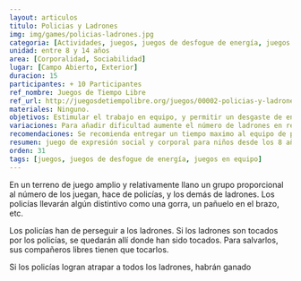 ```yaml
---
layout: articulos
titulo: Policias y Ladrones
img: img/games/policias-ladrones.jpg
categoria: [Actividades, juegos, juegos de desfogue de energía, juegos en equipo]
unidad: entre 8 y 14 años
area: [Corporalidad, Sociabilidad]
lugar: [Campo Abierto, Exterior]
duracion: 15
participantes: + 10 Participantes
ref_nombre: Juegos de Tiempo Libre
ref_url: http://juegosdetiempolibre.org/juegos/00002-policias-y-ladrones/
materiales: Ninguno.
objetivos: Estimular el trabajo en equipo, y permitir un desgaste de energias.
variaciones: Para añadir dificultad aumente el número de ladrones en relación a los policias, y/o permita que el ladron capturado se pueda convertir en policia.
recomendaciones: Se recomienda entregar un tiempo maximo al equipo de policias, Recalque la importancia de la lealtad como principio del movimiento, así como el ser digno de confianza.
resumen: juego de expresión social y corporal para niños desde los 8 años que busca desarrollar y estimular el trabajo en equipo y el desgaste de energias.
orden: 31
tags: [juegos, juegos de desfogue de energía, juegos en equipo]
---
```

En un terreno de juego amplio y relativamente llano un grupo proporcional al número de los juegan, hace de policías, y los demás de ladrones. Los policías llevarán algún distintivo como una gorra, un pañuelo en el brazo, etc.

Los policías han de perseguir a los ladrones. Si los ladrones son tocados por los policías, se quedarán allí donde han sido tocados. Para salvarlos, sus compañeros libres tienen que tocarlos.

Si los policías logran atrapar a todos los ladrones, habrán ganado
